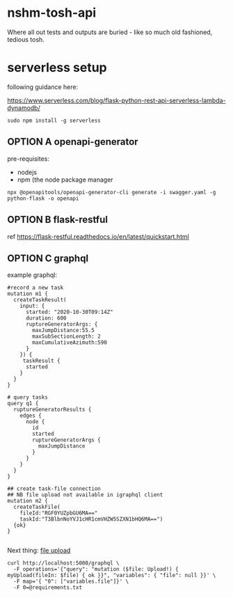 # nshm-tosh-api
Where all out tests and outputs are buried  - like so much old fashioned, tedious tosh.


# serverless setup

following guidance here:

https://www.serverless.com/blog/flask-python-rest-api-serverless-lambda-dynamodb/

```
sudo npm install -g serverless

```

## OPTION A openapi-generator


pre-requisites: 
 - nodejs
 - npm (the node package manager

`npx @openapitools/openapi-generator-cli generate -i swagger.yaml -g python-flask -o openapi`


## OPTION B flask-restful

ref https://flask-restful.readthedocs.io/en/latest/quickstart.html


## OPTION C graphql 

example graphql:

```
#record a new task
mutation m1 {
  createTaskResult(
    input: {
      started: "2020-10-30T09:14Z"
      duration: 600
      ruptureGeneratorArgs: {
        maxJumpDistance:55.5
        maxSubSectionLength: 2
        maxCumulativeAzimuth:590
      }
    }) {
     taskResult {
      started
    }
  } 
}

# query tasks
query q1 {
  ruptureGeneratorResults {
    edges {
      node {
        id
        started
        ruptureGeneratorArgs {
          maxJumpDistance
        }
      }
    }
  }
}

## create task-file connection
## NB file upload not available in igraphql client
mutation m2 {
  createTaskFile(
  	fileId:"RGF0YUZpbGU6MA=="
  	taskId:"T3BlbnNoYVJ1cHR1cmVHZW5SZXN1bHQ6MA==") 
  {ok} 
}


```

Next thing: [file upload](https://github.com/lmcgartland/graphene-file-upload)


```
curl http://localhost:5000/graphql \
  -F operations='{"query": "mutation ($file: Upload!) { myUpload(fileIn: $file) { ok }}", "variables": { "file": null }}' \
  -F map='{ "0": ["variables.file"]}' \
  -F 0=@requirements.txt
```
